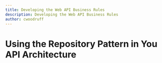```yaml
---
title: Developing the Web API Business Rules
description: Developing the Web API Business Rules
author: cwoodruff
---
```

# Using the Repository Pattern in You API Architecture